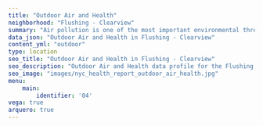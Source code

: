 ```yaml
---
title: "Outdoor Air and Health"
neighborhood: "Flushing - Clearview"
summary: "Air pollution is one of the most important environmental threats to urban populations and while all people are exposed, pollutant emissions, levels of exposure, and population vulnerability vary across neighborhoods. Exposures to common air pollutants have been linked to respiratory and cardiovascular diseases, cancers, and premature deaths."
data_json: "Outdoor Air and Health in Flushing - Clearview"
content_yml: "outdoor"
type: location
seo_title: "Outdoor Air and Health in Flushing - Clearview"
seo_description: "Outdoor Air and Health data profile for the Flushing - Clearview neighborhood of NYC."
seo_image: "images/nyc_health_report_outdoor_air_health.jpg"
menu:
    main:
        identifier: '04'
vega: true
arquero: true
---
```

